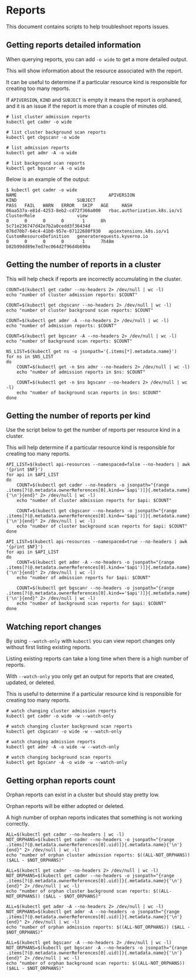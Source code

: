 # Reports

This document contains scripts to help troubleshoot reports issues.

## Getting reports detailed information

When querying reports, you can add `-o wide` to get a more detailed output.

This will show information about the resource associated with the report.

It can be useful to determine if a particular resource kind is responsible for creating too many reports.

If `APIVERSION`, `KIND` and `SUBJECT` is empty it means the report is orphaned, and it is an issue if the report is more than a couple of minutes old.

```console
# list cluster admission reports
kubectl get cadmr -o wide

# list cluster background scan reports
kubectl get cbgscanr -o wide

# list admission reports
kubectl get admr -A -o wide

# list background scan reports
kubectl get bgscanr -A -o wide
```

Below is an example of the output:

```console
$ kubectl get cadmr -o wide
NAME                                   APIVERSION                     KIND                       SUBJECT                                            PASS   FAIL   WARN   ERROR   SKIP   AGE     HASH
06aa537a-e81d-4253-8eb2-cd72f366a000   rbac.authorization.k8s.io/v1   ClusterRole                view                                               0      0      0      0       1      8h      5c71e236747d42e7b2a0cedd3f36434d
076d70b7-64c4-41b0-957e-07122680f930   apiextensions.k8s.io/v1        CustomResourceDefinition   generaterequests.kyverno.io                        0      0      0      0       1      7h48m   b82b99dd89e7ed7ec064d2f96d4b690a
```

## Getting the number of reports in a cluster

This will help check if reports are incorrectly accumulating in the cluster.

```console
COUNT=$(kubectl get cadmr --no-headers 2> /dev/null | wc -l)
echo "number of cluster admission reports: $COUNT"

COUNT=$(kubectl get cbgscanr --no-headers 2> /dev/null | wc -l)
echo "number of cluster background scan reports: $COUNT"

COUNT=$(kubectl get admr -A --no-headers 2> /dev/null | wc -l)
echo "number of admission reports: $COUNT"

COUNT=$(kubectl get bgscanr -A --no-headers 2> /dev/null | wc -l)
echo "number of background scan reports: $COUNT"

NS_LIST=$(kubectl get ns -o jsonpath='{.items[*].metadata.name}')
for ns in $NS_LIST
do
    COUNT=$(kubectl get -n $ns admr --no-headers 2> /dev/null | wc -l)
    echo "number of admission reports in $ns: $COUNT"

    COUNT=$(kubectl get -n $ns bgscanr --no-headers 2> /dev/null | wc -l)
    echo "number of background scan reports in $ns: $COUNT"
done
```

## Getting the number of reports per kind

Use the script below to get the number of reports per resource kind in a cluster.

This will help determine if a particular resource kind is responsible for creating too many reports.

```console
API_LIST=$(kubectl api-resources --namespaced=false --no-headers | awk '{print $NF}')
for api in $API_LIST
do
    COUNT=$(kubectl get cadmr --no-headers -o jsonpath="{range .items[?(@.metadata.ownerReferences[0].kind=='$api')]}{.metadata.name}{'\n'}{end}" 2> /dev/null | wc -l)
    echo "number of cluster admission reports for $api: $COUNT"

    COUNT=$(kubectl get cbgscanr --no-headers -o jsonpath="{range .items[?(@.metadata.ownerReferences[0].kind=='$api')]}{.metadata.name}{'\n'}{end}" 2> /dev/null | wc -l)
    echo "number of cluster background scan reports for $api: $COUNT"
done

API_LIST=$(kubectl api-resources --namespaced=true --no-headers | awk '{print $NF}')
for api in $API_LIST
do
    COUNT=$(kubectl get admr -A --no-headers -o jsonpath="{range .items[?(@.metadata.ownerReferences[0].kind=='$api')]}{.metadata.name}{'\n'}{end}" 2> /dev/null | wc -l)
    echo "number of admission reports for $api: $COUNT"

    COUNT=$(kubectl get bgscanr --no-headers -o jsonpath="{range .items[?(@.metadata.ownerReferences[0].kind=='$api')]}{.metadata.name}{'\n'}{end}" 2> /dev/null | wc -l)
    echo "number of background scan reports for $api: $COUNT"
done
```

## Watching report changes

By using `--watch-only` with `kubectl` you can view report changes only without first listing existing reports.

Listing existing reports can take a long time when there is a high number of reports.

With `--watch-only` you only get an output for reports that are created, updated, or deleted.

This is useful to determine if a particular resource kind is responsible for creating too many reports.

```console
# watch changing cluster admission reports
kubectl get cadmr -o wide -w --watch-only

# watch changing cluster background scan reports
kubectl get cbgscanr -o wide -w --watch-only

# watch changing admission reports
kubectl get admr -A -o wide -w --watch-only

# watch changing background scan reports
kubectl get bgscanr -A -o wide -w --watch-only
```

## Getting orphan reports count

Orphan reports can exist in a cluster but should stay pretty low.

Orphan reports will be either adopted or deleted.

A high number of orphan reports indicates that something is not working correctly.

```console
ALL=$(kubectl get cadmr --no-headers | wc -l)
NOT_ORPHANS=$(kubectl get cadmr --no-headers -o jsonpath="{range .items[?(@.metadata.ownerReferences[0].uid)]}{.metadata.name}{'\n'}{end}" 2> /dev/null | wc -l)
echo "number of orphan cluster admission reports: $((ALL-NOT_ORPHANS)) ($ALL - $NOT_ORPHANS)"

ALL=$(kubectl get cadmr --no-headers 2> /dev/null | wc -l)
NOT_ORPHANS=$(kubectl get cadmr --no-headers -o jsonpath="{range .items[?(@.metadata.ownerReferences[0].uid)]}{.metadata.name}{'\n'}{end}" 2> /dev/null | wc -l)
echo "number of orphan cluster background scan reports: $((ALL-NOT_ORPHANS)) ($ALL - $NOT_ORPHANS)"

ALL=$(kubectl get admr -A --no-headers 2> /dev/null | wc -l)
NOT_ORPHANS=$(kubectl get admr -A --no-headers -o jsonpath="{range .items[?(@.metadata.ownerReferences[0].uid)]}{.metadata.name}{'\n'}{end}" 2> /dev/null | wc -l)
echo "number of orphan admission reports: $((ALL-NOT_ORPHANS)) ($ALL - $NOT_ORPHANS)"

ALL=$(kubectl get bgscanr -A --no-headers 2> /dev/null | wc -l)
NOT_ORPHANS=$(kubectl get bgscanr -A --no-headers -o jsonpath="{range .items[?(@.metadata.ownerReferences[0].uid)]}{.metadata.name}{'\n'}{end}" 2> /dev/null | wc -l)
echo "number of orphan background scan reports: $((ALL-NOT_ORPHANS)) ($ALL - $NOT_ORPHANS)"
```
